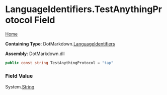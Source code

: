 <a name="_top"></a>

# LanguageIdentifiers\.TestAnythingProtocol Field

[Home](../../../README.md#_top)

**Containing Type**: DotMarkdown\.[LanguageIdentifiers](../README.md#_top)

**Assembly**: DotMarkdown\.dll

```csharp
public const string TestAnythingProtocol = "tap"
```

### Field Value

System\.[String](https://docs.microsoft.com/en-us/dotnet/api/system.string)
